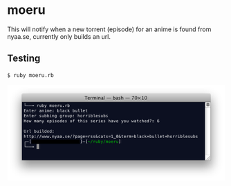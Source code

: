 # moeru
This will notify when a new torrent (episode) for an anime is found from nyaa.se, currently only builds an url.

## Testing
    $ ruby moeru.rb
![](scr.png)